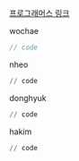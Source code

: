 [프로그래머스 링크](https://school.programmers.co.kr/learn/courses/30/lessons/12954)

wochae
```java
// code
```
nheo
```py
// code
```
donghyuk
```py
// code
```
hakim
```py
// code
```
